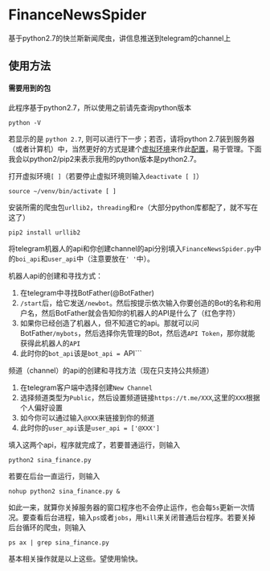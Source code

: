 # FinanceNewsSpider
基于python2.7的快兰斯新闻爬虫，讲信息推送到telegram的channel上

## 使用方法

#### 需要用到的包

此程序基于python2.7，所以使用之前请先查询python版本
```
python -V
```
若显示的是 ```python 2.7```, 则可以进行下一步；若否，请将python 2.7装到服务器（或者计算机）中，当然更好的方式是建个[虚拟环境](https://www.jianshu.com/p/44ab75fbaef2)来作此[配置](https://www.tensorflow.org/install/pip)，易于管理。下面我会以python2/pip2来表示我用的python版本是python2.7。

打开虚拟环境```[ ]```（若要停止虚拟环境则输入```deactivate [ ]```）
```
source ~/venv/bin/activate [ ]
```
安装所需的爬虫包```urllib2```，```threading```和```re```（大部分python库都配了，就不写在这了）
```
pip2 install urllib2
```
将telegram机器人的api和你创建channel的api分别填入```FinanceNewsSpider.py```中的```boi_api```和```user_api```中（注意要放在```' '```中）。

机器人api的创建和寻找方式：
1. 在telegram中寻找BotFather(@BotFather)
2. ```/start```后，给它发送```/newbot```。然后按提示依次输入你要创造的Bot的名称和用户名，然后BotFather就会告知你的机器人的API是什么了（红色字符）
3. 如果你已经创造了机器人，但不知道它的api。那就可以问BotFather```/mybots```，然后选择你先管理的Bot，然后选```API Token```，那你就能获得此机器人的```API```
4. 此时你的```bot_api```该是```bot_api = ```API```

频道（channel）的api的创建和寻找方法（现在只支持公共频道）
1. 在telegram客户端中选择创建```New Channel```
2. 选择频道类型为```Public```，然后设置频道链接```https://t.me/XXX```,这里的```XXX```根据个人偏好设置
3. 如今你可以通过输入```@XXX```来链接到你的频道
4. 此时你的```user_api```该是```user_api = ['@XXX']```

填入这两个api，程序就完成了，若要普通运行，则输入
```
python2 sina_finance.py
```
若要在后台一直运行，则输入
```
nohup python2 sina_finance.py &
```
如此一来，就算你关掉服务器的窗口程序也不会停止运作，也会每```5s```更新一次情况。要查看后台进程，输入```ps```或者```jobs```，用```kill```来关闭普通后台程序。若要关掉后台循环的爬虫，则输入
```
ps ax | grep sina_finance.py
```
基本相关操作就是以上这些。望使用愉快。
